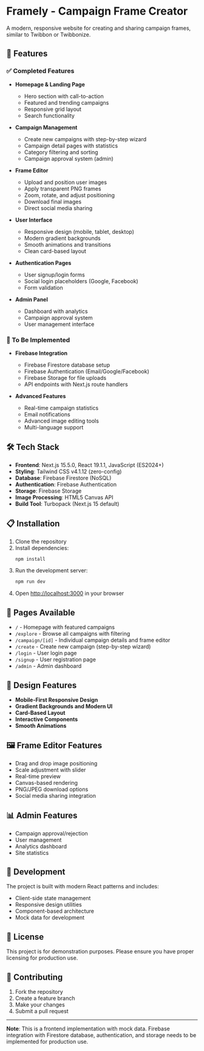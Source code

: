 # Framely - Campaign Frame Creator

A modern, responsive website for creating and sharing campaign frames, similar to Twibbon or Twibbonize.

## 🚀 Features

### ✅ Completed Features

- **Homepage & Landing Page**
  - Hero section with call-to-action
  - Featured and trending campaigns
  - Responsive grid layout
  - Search functionality

- **Campaign Management**
  - Create new campaigns with step-by-step wizard
  - Campaign detail pages with statistics
  - Category filtering and sorting
  - Campaign approval system (admin)

- **Frame Editor**
  - Upload and position user images
  - Apply transparent PNG frames
  - Zoom, rotate, and adjust positioning
  - Download final images
  - Direct social media sharing

- **User Interface**
  - Responsive design (mobile, tablet, desktop)
  - Modern gradient backgrounds
  - Smooth animations and transitions
  - Clean card-based layout

- **Authentication Pages**
  - User signup/login forms
  - Social login placeholders (Google, Facebook)
  - Form validation

- **Admin Panel**
  - Dashboard with analytics
  - Campaign approval system
  - User management interface

### 🚧 To Be Implemented

- **Firebase Integration**
  - Firebase Firestore database setup
  - Firebase Authentication (Email/Google/Facebook)
  - Firebase Storage for file uploads
  - API endpoints with Next.js route handlers

- **Advanced Features**
  - Real-time campaign statistics
  - Email notifications
  - Advanced image editing tools
  - Multi-language support

## 🛠️ Tech Stack

- **Frontend**: Next.js 15.5.0, React 19.1.1, JavaScript (ES2024+)
- **Styling**: Tailwind CSS v4.1.12 (zero-config)
- **Database**: Firebase Firestore (NoSQL)
- **Authentication**: Firebase Authentication
- **Storage**: Firebase Storage
- **Image Processing**: HTML5 Canvas API
- **Build Tool**: Turbopack (Next.js 15 default)

## 📋 Installation

1. Clone the repository
2. Install dependencies:
   ```bash
   npm install
   ```
3. Run the development server:
   ```bash
   npm run dev
   ```
4. Open [http://localhost:3000](http://localhost:3000) in your browser

## 📱 Pages Available

- `/` - Homepage with featured campaigns
- `/explore` - Browse all campaigns with filtering
- `/campaign/[id]` - Individual campaign details and frame editor
- `/create` - Create new campaign (step-by-step wizard)
- `/login` - User login page
- `/signup` - User registration page
- `/admin` - Admin dashboard

## 🎨 Design Features

- **Mobile-First Responsive Design**
- **Gradient Backgrounds and Modern UI**
- **Card-Based Layout**
- **Interactive Components**
- **Smooth Animations**

## 🖼️ Frame Editor Features

- Drag and drop image positioning
- Scale adjustment with slider
- Real-time preview
- Canvas-based rendering
- PNG/JPEG download options
- Social media sharing integration

## 📊 Admin Features

- Campaign approval/rejection
- User management
- Analytics dashboard
- Site statistics

## 🔧 Development

The project is built with modern React patterns and includes:

- Client-side state management
- Responsive design utilities
- Component-based architecture
- Mock data for development

## 📄 License

This project is for demonstration purposes. Please ensure you have proper licensing for production use.

## 🤝 Contributing

1. Fork the repository
2. Create a feature branch
3. Make your changes
4. Submit a pull request

---

**Note**: This is a frontend implementation with mock data. Firebase integration with Firestore database, authentication, and storage needs to be implemented for production use.